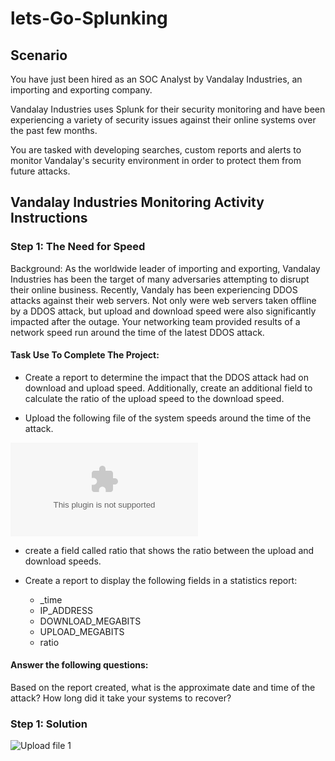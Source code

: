 # lets-Go-Splunking

## Scenario

You have just been hired as an SOC Analyst by Vandalay Industries, an importing and exporting company.


Vandalay Industries uses Splunk for their security monitoring and have been experiencing a variety of security issues against their online systems over the past few months.


You are tasked with developing searches, custom reports and alerts to monitor Vandalay's security environment in order to protect them from future attacks.


## Vandalay Industries Monitoring Activity Instructions

### Step 1: The Need for Speed
Background: As the worldwide leader of importing and exporting, Vandalay Industries has been the target of many adversaries attempting to disrupt their online business. Recently, Vandaly has been experiencing DDOS attacks against their web servers.
Not only were web servers taken offline by a DDOS attack, but upload and download speed were also significantly impacted after the outage. Your networking team provided results of a network speed run around the time of the latest DDOS attack.


#### Task Use To Complete The Project: 
* Create a report to determine the impact that the DDOS attack had on download and upload speed. Additionally, create an additional field to calculate the ratio of the upload speed to the download speed.


* Upload the following file of the system speeds around the time of the attack.

 ![Speed Test File](./SIEMs_resources_server_speedtest.csv)



* create a field called ratio that shows the ratio between the upload and download speeds.

* Create a report to display the following fields in a statistics report:

  * _time
  * IP_ADDRESS
  * DOWNLOAD_MEGABITS
  * UPLOAD_MEGABITS
  * ratio

#### Answer the following questions:

Based on the report created, what is the approximate date and time of the attack?
How long did it take your systems to recover?


###  Step 1: Solution

![Upload file 1](./Step1/pic1-1.png)
